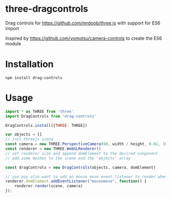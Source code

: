 # three-dragcontrols

Drag controls for https://github.com/mrdoob/three.js with support for ES6 import

Inspired by https://github.com/yomotsu/camera-controls to create the ES6 module

# Installation

`npm install drag-controls`

# Usage

```javascript
import * as THREE from 'three'
import DragControls from 'drag-controls'

DragControls.install({THREE: THREE})

var objects = []
// init threejs scene
const camera = new THREE.PerspectiveCamera(60, width / height, 0.01, 1000)
const renderer = new THREE.WebGLRenderer()
// set renderer size and append domElement to the desired conponent
// add some meshes to the scene and the 'objects' array

const dragControls = new DragControls(objects, camera, domElement)

// you may also want to add an mouse move event listener to render when moving objects
renderer.domElement.addEventListener("mousemove", function() {
    renderer.render(scene, camera)
});
```
